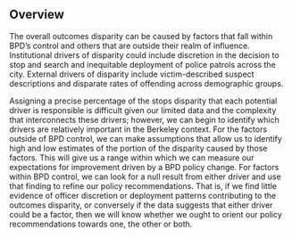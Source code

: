 ## Overview

The overall outcomes disparity can be caused by factors that fall within BPD’s control and others that are outside their realm of influence. Institutional drivers of disparity could include discretion in the decision to stop and search and inequitable deployment of police patrols across the city. External drivers of disparity include victim-described suspect descriptions and disparate rates of offending across demographic groups. 

Assigning a precise percentage of the stops disparity that each potential driver is responsible is difficult given our limited data and the complexity that interconnects these drivers; however, we can begin to identify which drivers are relatively important in the Berkeley context. For the factors outside of BPD control, we can make assumptions that allow us to identify high and low estimates of the portion of the disparity caused by those factors. This will give us a range within which we can measure our expectations for improvement driven by a BPD policy change. For factors within BPD control, we can look for a null result from either driver and use that finding to refine our policy recommendations. That is, if we find little evidence of officer discretion or deployment patterns contributing to the outcomes disparity, or conversely if the data suggests that either driver could be a factor, then we will know whether we ought to orient our policy recommendations towards one, the other or both.
